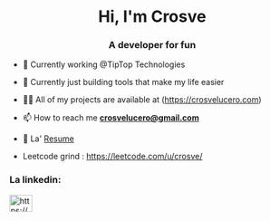 <h1 align="center">Hi, I'm Crosve</h1>
<h3 align="center">A developer for fun</h3>

- 🔭 Currently working @TipTop Technologies

- 🌱 Currently just building tools that make my life easier

- 👨‍💻 All of my projects are available at (https://crosvelucero.com)

- 📫 How to reach me **crosvelucero@gmail.com**

- 📄 La' <a href="https://drive.google.com/file/d/1Mu4j2BRyzCchek3z4lqqwJuE6A3nZhLa/view?usp=drive_link">Resume </a>
- Leetcode grind : https://leetcode.com/u/crosve/

<h3 align="left">La linkedin: </h3>
<p align="left">
<a href="https://linkedin.com/in/https://www.linkedin.com/in/crosve-lucero-04a057274/" target="blank"><img align="center" src="https://raw.githubusercontent.com/rahuldkjain/github-profile-readme-generator/master/src/images/icons/Social/linked-in-alt.svg" alt="https://www.linkedin.com/in/crosve-lucero-04a057274/" height="30" width="40" /></a>
</p>

